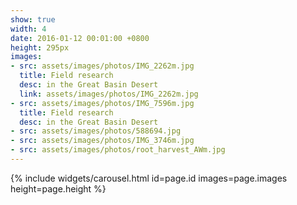 ```yaml
---
show: true
width: 4
date: 2016-01-12 00:01:00 +0800
height: 295px
images:
- src: assets/images/photos/IMG_2262m.jpg
  title: Field research
  desc: in the Great Basin Desert
  link: assets/images/photos/IMG_2262m.jpg
- src: assets/images/photos/IMG_7596m.jpg
  title: Field research
  desc: in the Great Basin Desert
- src: assets/images/photos/588694.jpg
- src: assets/images/photos/IMG_3746m.jpg
- src: assets/images/photos/root_harvest_AWm.jpg
---
```


{% include widgets/carousel.html id=page.id images=page.images height=page.height %}
